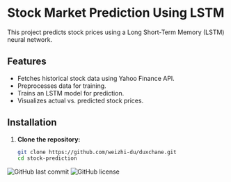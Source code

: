 # Stock Market Prediction Using LSTM

This project predicts stock prices using a Long Short-Term Memory (LSTM) neural network.

## Features

- Fetches historical stock data using Yahoo Finance API.
- Preprocesses data for training.
- Trains an LSTM model for prediction.
- Visualizes actual vs. predicted stock prices.

## Installation

1. **Clone the repository:**

   ```bash
   git clone https://github.com/weizhi-du/duxchane.git
   cd stock-prediction


![GitHub last commit](https://img.shields.io/github/last-commit/yourusername/stock-prediction)
![GitHub license](https://img.shields.io/github/license/yourusername/stock-prediction)

